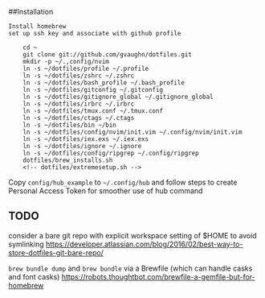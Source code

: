 ##Installation
```
Install homebrew
set up ssh key and associate with github profile

    cd ~
    git clone git://github.com/gvaughn/dotfiles.git
    mkdir -p ~/.,config/nvim
    ln -s ~/dotfiles/profile ~/.profile
    ln -s ~/dotfiles/zshrc ~/.zshrc
    ln -s ~/dotfiles/bash_profile ~/.bash_profile
    ln -s ~/dotfiles/gitconfig ~/.gitconfig
    ln -s ~/dotfiles/gitignore_global ~/.gitignore_global
    ln -s ~/dotfiles/irbrc ~/.irbrc
    ln -s ~/dotfiles/tmux.conf ~/.tmux.conf
    ln -s ~/dotfiles/ctags ~/.ctags
    ln -s ~/dotfiles/bin ~/bin
    ln -s ~/dotfiles/config/nvim/init.vim ~/.config/nvim/init.vim
    ln -s ~/dotfiles/iex.exs ~/.iex.exs
    ln -s ~/dotfiles/ignore ~/.ignore
    ln -s ~/dotfiles/config/ripgrep ~/.config/ripgrep
    dotfiles/brew_installs.sh
    <!-- dotfiles/extremesetup.sh -->
```
Copy `config/hub_example` to `~/.config/hub` and follow steps to create Personal Access Token for smoother use of hub command

## TODO
consider a bare git repo with explicit workspace setting of $HOME to avoid symlinking
https://developer.atlassian.com/blog/2016/02/best-way-to-store-dotfiles-git-bare-repo/

`brew bundle dump` and `brew bundle` via a Brewfile (which can handle casks and font casks)
https://robots.thoughtbot.com/brewfile-a-gemfile-but-for-homebrew
